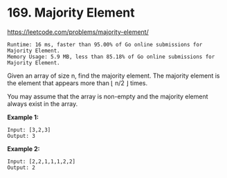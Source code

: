 # 169. Majority Element

https://leetcode.com/problems/majority-element/

```
Runtime: 16 ms, faster than 95.00% of Go online submissions for Majority Element.
Memory Usage: 5.9 MB, less than 85.18% of Go online submissions for Majority Element.
```

Given an array of size n, find the majority element. The majority element is the element that appears more than ⌊ n/2 ⌋ times.

You may assume that the array is non-empty and the majority element always exist in the array.

**Example 1:**
```
Input: [3,2,3]
Output: 3
```

**Example 2:**
```
Input: [2,2,1,1,1,2,2]
Output: 2
```